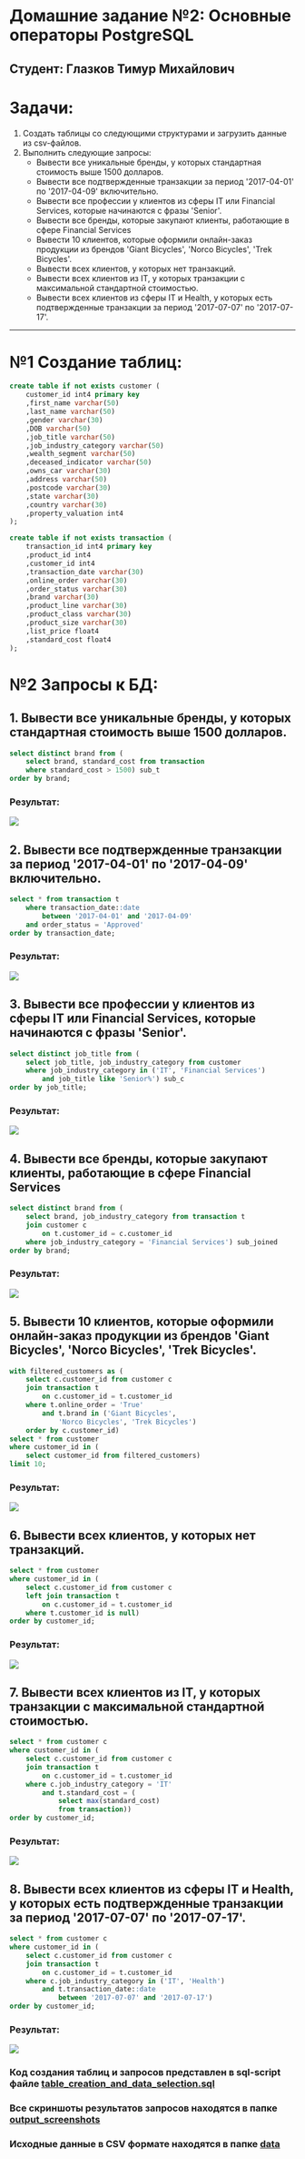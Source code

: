 # Домашние задание №2: Основные операторы PostgreSQL
## Студент: Глазков Тимур Михайлович

# Задачи:
1. Создать таблицы со следующими структурами и загрузить данные из csv-файлов. 
2. Выполнить следующие запросы:
    - Вывести все уникальные бренды, у которых стандартная стоимость выше 1500 долларов.
    - Вывести все подтвержденные транзакции за период '2017-04-01' по '2017-04-09' включительно.
    - Вывести все профессии у клиентов из сферы IT или Financial Services, которые начинаются с фразы 'Senior'.
    - Вывести все бренды, которые закупают клиенты, работающие в сфере Financial Services
    - Вывести 10 клиентов, которые оформили онлайн-заказ продукции из брендов 'Giant Bicycles', 'Norco Bicycles', 'Trek Bicycles'.
    - Вывести всех клиентов, у которых нет транзакций.
    - Вывести всех клиентов из IT, у которых транзакции с максимальной стандартной стоимостью.
    - Вывести всех клиентов из сферы IT и Health, у которых есть подтвержденные транзакции за период '2017-07-07' по '2017-07-17'.

---

# №1 Создание таблиц:
```sql
create table if not exists customer (
	customer_id int4 primary key
	,first_name varchar(50)
	,last_name varchar(50)
	,gender varchar(30)
	,DOB varchar(50)
	,job_title varchar(50)
	,job_industry_category varchar(50)
	,wealth_segment varchar(50)
	,deceased_indicator varchar(50)
	,owns_car varchar(30)
	,address varchar(50)
	,postcode varchar(30)
	,state varchar(30)
	,country varchar(30)
	,property_valuation int4
);

create table if not exists transaction (
	transaction_id int4 primary key
	,product_id int4
	,customer_id int4
	,transaction_date varchar(30)
	,online_order varchar(30)
	,order_status varchar(30)
	,brand varchar(30)
	,product_line varchar(30)
	,product_class varchar(30)
	,product_size varchar(30)
	,list_price float4
	,standard_cost float4
);
```

# №2 Запросы к БД:

## 1. Вывести все уникальные бренды, у которых стандартная стоимость выше 1500 долларов.

```sql
select distinct brand from (
	select brand, standard_cost from transaction
	where standard_cost > 1500) sub_t
order by brand;
```
### Результат:
![](output_screenshots/1.png)



## 2. Вывести все подтвержденные транзакции за период '2017-04-01' по '2017-04-09' включительно.

```sql
select * from transaction t
	where transaction_date::date
		between '2017-04-01' and '2017-04-09'
	and order_status = 'Approved'
order by transaction_date;
```
### Результат:
![](output_screenshots/2.png)



## 3. Вывести все профессии у клиентов из сферы IT или Financial Services, которые начинаются с фразы 'Senior'.

```sql
select distinct job_title from (
	select job_title, job_industry_category from customer
	where job_industry_category in ('IT', 'Financial Services')
		and job_title like 'Senior%') sub_c
order by job_title;
```
### Результат:
![](output_screenshots/3.png)



## 4. Вывести все бренды, которые закупают клиенты, работающие в сфере Financial Services

```sql
select distinct brand from (
	select brand, job_industry_category from transaction t
	join customer c
		on t.customer_id = c.customer_id
	where job_industry_category = 'Financial Services') sub_joined
order by brand;
```
### Результат:
![](output_screenshots/4.png)



## 5. Вывести 10 клиентов, которые оформили онлайн-заказ продукции из брендов 'Giant Bicycles', 'Norco Bicycles', 'Trek Bicycles'.

```sql
with filtered_customers as (
	select c.customer_id from customer c
	join transaction t
		on c.customer_id = t.customer_id
	where t.online_order = 'True'
		and t.brand in ('Giant Bicycles', 
			'Norco Bicycles', 'Trek Bicycles')
	order by c.customer_id)
select * from customer
where customer_id in (
	select customer_id from filtered_customers)
limit 10;
```
### Результат:
![](output_screenshots/5.png)



## 6. Вывести всех клиентов, у которых нет транзакций.

```sql
select * from customer
where customer_id in (
	select c.customer_id from customer c 
	left join transaction t 
		on c.customer_id = t.customer_id
	where t.customer_id is null)
order by customer_id;
```
### Результат:
![](output_screenshots/6.png)



## 7. Вывести всех клиентов из IT, у которых транзакции с максимальной стандартной стоимостью.

```sql
select * from customer c 
where customer_id in (
	select c.customer_id from customer c
	join transaction t
		on c.customer_id = t.customer_id
	where c.job_industry_category = 'IT'
		and t.standard_cost = (
			select max(standard_cost) 
			from transaction))
order by customer_id;
```
### Результат:
![](output_screenshots/7.png)



## 8. Вывести всех клиентов из сферы IT и Health, у которых есть подтвержденные транзакции за период '2017-07-07' по '2017-07-17'.

```sql
select * from customer c 
where customer_id in (
	select c.customer_id from customer c
	join transaction t
		on c.customer_id = t.customer_id
	where c.job_industry_category in ('IT', 'Health')
		and t.transaction_date::date 
			between '2017-07-07' and '2017-07-17')
order by customer_id;
```
### Результат:
![](output_screenshots/8.png)

### Код создания таблиц и запросов представлен в sql-script файле [table_creation_and_data_selection.sql](table_creation_and_data_selection.sql)
### Все скриншоты результатов запросов находятся в папке [output_screenshots](output_screenshots)
### Исходные данные в CSV формате находятся в папке [data](data)